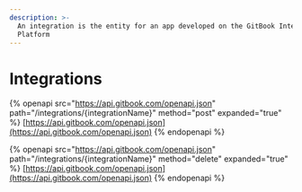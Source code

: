 ```yaml
---
description: >-
  An integration is the entity for an app developed on the GitBook Integrations
  Platform
---
```


# Integrations

{% openapi src="https://api.gitbook.com/openapi.json" path="/integrations/{integrationName}" method="post" expanded="true" %}
[https://api.gitbook.com/openapi.json](https://api.gitbook.com/openapi.json)
{% endopenapi %}

{% openapi src="https://api.gitbook.com/openapi.json" path="/integrations/{integrationName}" method="delete" expanded="true" %}
[https://api.gitbook.com/openapi.json](https://api.gitbook.com/openapi.json)
{% endopenapi %}

